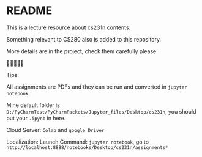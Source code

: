 # README

This is a lecture resource about cs231n contents.

Something relevant to CS280 also is added to this repository.

More details are in the project, check them carefully please.

🫠😎😎😎🫠

Tips:

All assignments are PDFs and they can be run and converted in `jupyter notebook`.

Mine default folder is `D:/PyCharmTest/PyCharmPackets/Jupyter_files/Desktop/cs231n`, you should put your `.ipynb` in here.

Cloud Server: `Colab` and `google Driver` 

Localization: Launch Command: `jupyter notebook`, go to `http://localhost:8888/notebooks/Desktop/cs231n/assignments*`